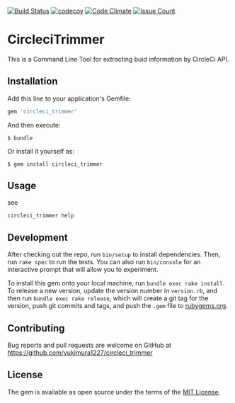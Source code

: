 [![Build Status](https://travis-ci.org/yukimura1227/circleci_trimmer.svg?branch=master)](https://travis-ci.org/yukimura1227/circleci_trimmer)
[![codecov](https://codecov.io/gh/yukimura1227/circleci_trimmer/branch/master/graph/badge.svg)](https://codecov.io/gh/yukimura1227/circleci_trimmer)
[![Code Climate](https://codeclimate.com/github/yukimura1227/circleci_trimmer/badges/gpa.svg)](https://codeclimate.com/github/yukimura1227/circleci_trimmer)
[![Issue Count](https://codeclimate.com/github/yukimura1227/circleci_trimmer/badges/issue_count.svg)](https://codeclimate.com/github/yukimura1227/circleci_trimmer)

# CircleciTrimmer

This is a Command Line Tool for extracting buid information by CircleCi API.

## Installation

Add this line to your application's Gemfile:

```ruby
gem 'circleci_trimmer'
```

And then execute:

    $ bundle

Or install it yourself as:

    $ gem install circleci_trimmer

## Usage

see
```
circleci_trimmer help
```

## Development

After checking out the repo, run `bin/setup` to install dependencies. Then, run `rake spec` to run the tests. You can also run `bin/console` for an interactive prompt that will allow you to experiment.

To install this gem onto your local machine, run `bundle exec rake install`. To release a new version, update the version number in `version.rb`, and then run `bundle exec rake release`, which will create a git tag for the version, push git commits and tags, and push the `.gem` file to [rubygems.org](https://rubygems.org).

## Contributing

Bug reports and pull requests are welcome on GitHub at https://github.com/yukimura1227/circleci_trimmer

## License

The gem is available as open source under the terms of the [MIT License](http://opensource.org/licenses/MIT).
